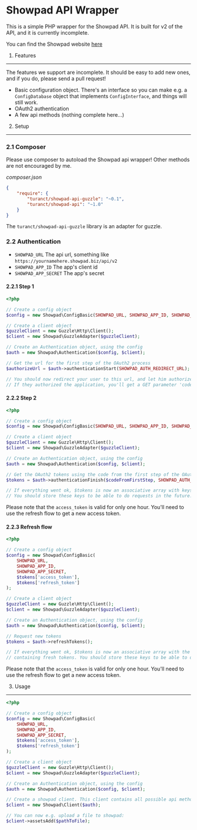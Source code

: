 Showpad API Wrapper
========================================

This is a simple PHP wrapper for the Showpad API. It is built for v2 of the API, and it is currently incomplete.

You can find the Showpad website [here](http://www.showpad.com)


1. Features
----------------------------------------

The features we support are incomplete. It should be easy to add new ones, and if you do, please send a pull request!

- Basic configuration object. There's an interface so you can make e.g. a `ConfigDatabase` object that implements `ConfigInterface`, and things will still work.
- OAuth2 authentication
- A few api methods (nothing complete here...)


2. Setup
----------------------------------------

### 2.1 Composer

Please use composer to autoload the Showpad api wrapper! Other methods are not encouraged by me.

*composer.json*

```json
{
	"require": {
        "turanct/showpad-api-guzzle": "~0.1",
		"turanct/showpad-api": "~1.0"
	}
}
```

The `turanct/showpad-api-guzzle` library is an adapter for guzzle.


### 2.2 Authentication

- `SHOWPAD_URL` The api url, something like `https://yournamehere.showpad.biz/api/v2`
- `SHOWPAD_APP_ID` The app's client id
- `SHOWPAD_APP_SECRET` The app's secret

#### 2.2.1 Step 1

```php
<?php

// Create a config object
$config = new Showpad\ConfigBasic(SHOWPAD_URL, SHOWPAD_APP_ID, SHOWPAD_APP_SECRET, null, null);

// Create a client object
$guzzleClient = new Guzzle\Http\Client();
$client = new Showpad\GuzzleAdapter($guzzleClient);

// Create an Authentication object, using the config
$auth = new Showpad\Authentication($config, $client);

// Get the url for the first step of the OAuth2 process
$authorizeUrl = $auth->authenticationStart(SHOWPAD_AUTH_REDIRECT_URL);

// You should now redirect your user to this url, and let him authorize the application.
// If they authorized the application, you'll get a GET parameter 'code', which you'll need for step 2.
```


#### 2.2.2 Step 2

```php
<?php

// Create a config object
$config = new Showpad\ConfigBasic(SHOWPAD_URL, SHOWPAD_APP_ID, SHOWPAD_APP_SECRET, null, null);

// Create a client object
$guzzleClient = new Guzzle\Http\Client();
$client = new Showpad\GuzzleAdapter($guzzleClient);

// Create an Authentication object, using the config
$auth = new Showpad\Authentication($config, $client);

// Get the OAuth2 tokens using the code from the first step of the OAuth2 process
$tokens = $auth->authenticationFinish($codeFromFirstStep, SHOWPAD_AUTH_REDIRECT_URL);

// If everything went ok, $tokens is now an associative array with keys 'access_token' and 'refresh_token'
// You should store these keys to be able to do requests in the future.
```

Please note that the `access_token` is valid for only one hour. You'll need to use the refresh flow to get a new access token.


#### 2.2.3 Refresh flow

```php
<?php

// Create a config object
$config = new Showpad\ConfigBasic(
	SHOWPAD_URL,
	SHOWPAD_APP_ID,
	SHOWPAD_APP_SECRET,
	$tokens['access_token'],
	$tokens['refresh_token']
);

// Create a client object
$guzzleClient = new Guzzle\Http\Client();
$client = new Showpad\GuzzleAdapter($guzzleClient);

// Create an Authentication object, using the config
$auth = new Showpad\Authentication($config, $client);

// Request new tokens
$tokens = $auth->refreshTokens();

// If everything went ok, $tokens is now an associative array with the keys 'access_token' and 'refresh_token',
// containing fresh tokens. You should store these keys to be able to do requests in the future.
```

Please note that the `access_token` is valid for only one hour. You'll need to use the refresh flow to get a new access token.


3. Usage
----------------------------------------

```php
<?php

// Create a config object
$config = new Showpad\ConfigBasic(
	SHOWPAD_URL,
	SHOWPAD_APP_ID,
	SHOWPAD_APP_SECRET,
	$tokens['access_token'],
	$tokens['refresh_token']
);

// Create a client object
$guzzleClient = new Guzzle\Http\Client();
$client = new Showpad\GuzzleAdapter($guzzleClient);

// Create an Authentication object, using the config
$auth = new Showpad\Authentication($config, $client);

// Create a showpad client. This client contains all possible api methods.
$client = new Showpad\Client($auth);

// You can now e.g. upload a file to showpad:
$client->assetsAdd($pathToFile);
```

